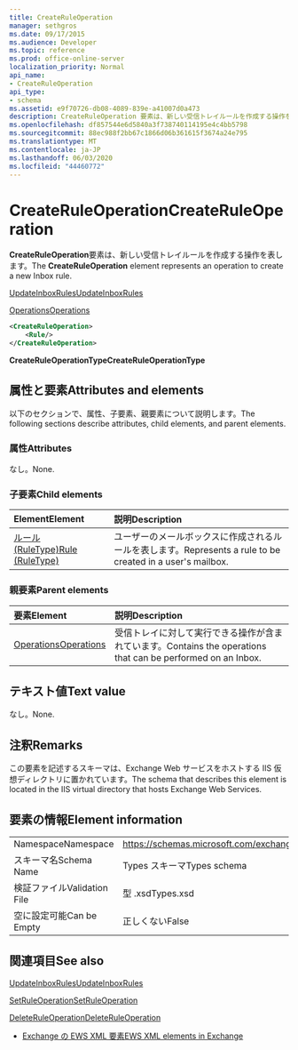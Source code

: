 ```yaml
---
title: CreateRuleOperation
manager: sethgros
ms.date: 09/17/2015
ms.audience: Developer
ms.topic: reference
ms.prod: office-online-server
localization_priority: Normal
api_name:
- CreateRuleOperation
api_type:
- schema
ms.assetid: e9f70726-db08-4089-839e-a41007d0a473
description: CreateRuleOperation 要素は、新しい受信トレイルールを作成する操作を表します。
ms.openlocfilehash: df857544e6d5840a3f738740114195e4c4bb5798
ms.sourcegitcommit: 88ec988f2bb67c1866d06b361615f3674a24e795
ms.translationtype: MT
ms.contentlocale: ja-JP
ms.lasthandoff: 06/03/2020
ms.locfileid: "44460772"
---
```

# <a name="createruleoperation"></a><span data-ttu-id="bc810-103">CreateRuleOperation</span><span class="sxs-lookup"><span data-stu-id="bc810-103">CreateRuleOperation</span></span>

<span data-ttu-id="bc810-104">**CreateRuleOperation**要素は、新しい受信トレイルールを作成する操作を表します。</span><span class="sxs-lookup"><span data-stu-id="bc810-104">The **CreateRuleOperation** element represents an operation to create a new Inbox rule.</span></span> 
  
[<span data-ttu-id="bc810-105">UpdateInboxRules</span><span class="sxs-lookup"><span data-stu-id="bc810-105">UpdateInboxRules</span></span>](updateinboxrules.md)
  
[<span data-ttu-id="bc810-106">Operations</span><span class="sxs-lookup"><span data-stu-id="bc810-106">Operations</span></span>](operations.md)
  
```xml
<CreateRuleOperation>
    <Rule/>
</CreateRuleOperation>
```

 <span data-ttu-id="bc810-107">**CreateRuleOperationType**</span><span class="sxs-lookup"><span data-stu-id="bc810-107">**CreateRuleOperationType**</span></span>
## <a name="attributes-and-elements"></a><span data-ttu-id="bc810-108">属性と要素</span><span class="sxs-lookup"><span data-stu-id="bc810-108">Attributes and elements</span></span>

<span data-ttu-id="bc810-109">以下のセクションで、属性、子要素、親要素について説明します。</span><span class="sxs-lookup"><span data-stu-id="bc810-109">The following sections describe attributes, child elements, and parent elements.</span></span>
  
### <a name="attributes"></a><span data-ttu-id="bc810-110">属性</span><span class="sxs-lookup"><span data-stu-id="bc810-110">Attributes</span></span>

<span data-ttu-id="bc810-111">なし。</span><span class="sxs-lookup"><span data-stu-id="bc810-111">None.</span></span>
  
### <a name="child-elements"></a><span data-ttu-id="bc810-112">子要素</span><span class="sxs-lookup"><span data-stu-id="bc810-112">Child elements</span></span>

|<span data-ttu-id="bc810-113">**Element**</span><span class="sxs-lookup"><span data-stu-id="bc810-113">**Element**</span></span>|<span data-ttu-id="bc810-114">**説明**</span><span class="sxs-lookup"><span data-stu-id="bc810-114">**Description**</span></span>|
|:-----|:-----|
|[<span data-ttu-id="bc810-115">ルール (RuleType)</span><span class="sxs-lookup"><span data-stu-id="bc810-115">Rule (RuleType)</span></span>](rule-ruletype.md) <br/> |<span data-ttu-id="bc810-116">ユーザーのメールボックスに作成されるルールを表します。</span><span class="sxs-lookup"><span data-stu-id="bc810-116">Represents a rule to be created in a user's mailbox.</span></span>  <br/> |
   
### <a name="parent-elements"></a><span data-ttu-id="bc810-117">親要素</span><span class="sxs-lookup"><span data-stu-id="bc810-117">Parent elements</span></span>

|<span data-ttu-id="bc810-118">**要素**</span><span class="sxs-lookup"><span data-stu-id="bc810-118">**Element**</span></span>|<span data-ttu-id="bc810-119">**説明**</span><span class="sxs-lookup"><span data-stu-id="bc810-119">**Description**</span></span>|
|:-----|:-----|
|[<span data-ttu-id="bc810-120">Operations</span><span class="sxs-lookup"><span data-stu-id="bc810-120">Operations</span></span>](operations.md) <br/> |<span data-ttu-id="bc810-121">受信トレイに対して実行できる操作が含まれています。</span><span class="sxs-lookup"><span data-stu-id="bc810-121">Contains the operations that can be performed on an Inbox.</span></span>  <br/> |
   
## <a name="text-value"></a><span data-ttu-id="bc810-122">テキスト値</span><span class="sxs-lookup"><span data-stu-id="bc810-122">Text value</span></span>

<span data-ttu-id="bc810-123">なし。</span><span class="sxs-lookup"><span data-stu-id="bc810-123">None.</span></span>
  
## <a name="remarks"></a><span data-ttu-id="bc810-124">注釈</span><span class="sxs-lookup"><span data-stu-id="bc810-124">Remarks</span></span>

<span data-ttu-id="bc810-125">この要素を記述するスキーマは、Exchange Web サービスをホストする IIS 仮想ディレクトリに置かれています。</span><span class="sxs-lookup"><span data-stu-id="bc810-125">The schema that describes this element is located in the IIS virtual directory that hosts Exchange Web Services.</span></span>
  
## <a name="element-information"></a><span data-ttu-id="bc810-126">要素の情報</span><span class="sxs-lookup"><span data-stu-id="bc810-126">Element information</span></span>

|||
|:-----|:-----|
|<span data-ttu-id="bc810-127">Namespace</span><span class="sxs-lookup"><span data-stu-id="bc810-127">Namespace</span></span>  <br/> |https://schemas.microsoft.com/exchange/services/2006/types  <br/> |
|<span data-ttu-id="bc810-128">スキーマ名</span><span class="sxs-lookup"><span data-stu-id="bc810-128">Schema Name</span></span>  <br/> |<span data-ttu-id="bc810-129">Types スキーマ</span><span class="sxs-lookup"><span data-stu-id="bc810-129">Types schema</span></span>  <br/> |
|<span data-ttu-id="bc810-130">検証ファイル</span><span class="sxs-lookup"><span data-stu-id="bc810-130">Validation File</span></span>  <br/> |<span data-ttu-id="bc810-131">型 .xsd</span><span class="sxs-lookup"><span data-stu-id="bc810-131">Types.xsd</span></span>  <br/> |
|<span data-ttu-id="bc810-132">空に設定可能</span><span class="sxs-lookup"><span data-stu-id="bc810-132">Can be Empty</span></span>  <br/> |<span data-ttu-id="bc810-133">正しくない</span><span class="sxs-lookup"><span data-stu-id="bc810-133">False</span></span>  <br/> |
   
## <a name="see-also"></a><span data-ttu-id="bc810-134">関連項目</span><span class="sxs-lookup"><span data-stu-id="bc810-134">See also</span></span>



[<span data-ttu-id="bc810-135">UpdateInboxRules</span><span class="sxs-lookup"><span data-stu-id="bc810-135">UpdateInboxRules</span></span>](updateinboxrules.md)
  
[<span data-ttu-id="bc810-136">SetRuleOperation</span><span class="sxs-lookup"><span data-stu-id="bc810-136">SetRuleOperation</span></span>](setruleoperation.md)
  
[<span data-ttu-id="bc810-137">DeleteRuleOperation</span><span class="sxs-lookup"><span data-stu-id="bc810-137">DeleteRuleOperation</span></span>](deleteruleoperation.md)


- [<span data-ttu-id="bc810-138">Exchange の EWS XML 要素</span><span class="sxs-lookup"><span data-stu-id="bc810-138">EWS XML elements in Exchange</span></span>](ews-xml-elements-in-exchange.md)

